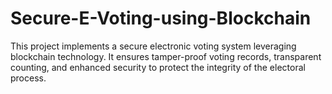 # Secure-E-Voting-using-Blockchain
This project implements a secure electronic voting system leveraging blockchain technology. It ensures tamper-proof voting records, transparent counting, and enhanced security to protect the integrity of the electoral process.
